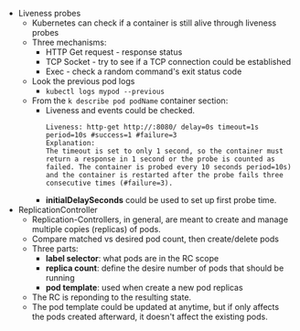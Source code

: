 * Liveness probes
    * Kubernetes can check if a container is still alive through liveness probes
    * Three mechanisms:
      * HTTP Get request - response status
      * TCP Socket - try to see if a TCP connection could be established
      * Exec -  check a random command's exit status code
    * Look the previous pod logs
      * `kubectl logs mypod --previous`
    * From the `k describe pod podName` container section:
      * Liveness and events could be checked.
        ```
        Liveness: http-get http://:8080/ delay=0s timeout=1s period=10s #success=1 #failure=3
        Explanation:
        The timeout is set to only 1 second, so the container must return a response in 1 second or the probe is counted as failed. The container is probed every 10 seconds period=10s) and the container is restarted after the probe fails three consecutive times (#failure=3).
        ```
      * **initialDelaySeconds** could be used to set up first probe time.
* ReplicationController
  * Replication-Controllers, in general, are meant to create and manage multiple copies (replicas) of pods.
  * Compare matched vs desired pod count, then create/delete pods
  * Three parts:
    * **label selector**: what pods are in the RC scope
    * **replica count**: define the desire number of pods that should be running
    * **pod template**: used when create a new pod replicas
  * The RC is reponding to the resulting state.
  * The pod template could be updated at anytime, but if only affects the pods created afterward, it doesn't affect the existing pods.